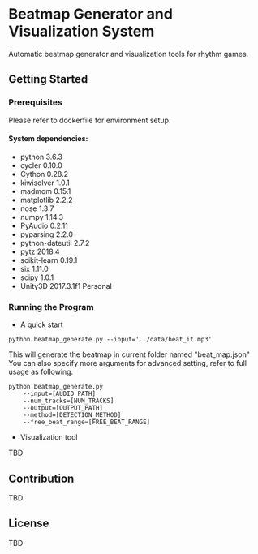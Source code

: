 # Beatmap Generator and Visualization System
Automatic beatmap generator and visualization tools for rhythm games.  

## Getting Started

### Prerequisites
Please refer to dockerfile for environment setup.  
#### System dependencies:  
* python 3.6.3  
* cycler 0.10.0  
* Cython 0.28.2  
* kiwisolver 1.0.1  
* madmom 0.15.1  
* matplotlib 2.2.2  
* nose 1.3.7  
* numpy 1.14.3  
* PyAudio 0.2.11  
* pyparsing 2.2.0  
* python-dateutil 2.7.2  
* pytz 2018.4  
* scikit-learn 0.19.1  
* six 1.11.0  
* scipy 1.0.1  
* Unity3D 2017.3.1f1 Personal  

### Running the Program
* A quick start  
```
python beatmap_generate.py --input='../data/beat_it.mp3'
```
This will generate the beatmap in current folder named "beat_map.json"  
You can also specify more arguments for advanced setting, refer to full usage as following.  
```
python beatmap_generate.py
	--input=[AUDIO_PATH]
	--num_tracks=[NUM_TRACKS]
	--output=[OUTPUT_PATH]
	--method=[DETECTION_METHOD]
	--free_beat_range=[FREE_BEAT_RANGE]
```
* Visualization tool  

TBD  

## Contribution
TBD  

## License
TBD  





